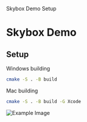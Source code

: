 Skybox Demo
Setup

# Skybox Demo
## Setup
Windows building
```bash
cmake -S . -B build
```

Mac building
```bash
cmake -S . -B build -G Xcode
```

![Example Image](http://url/to/image.jpg)
